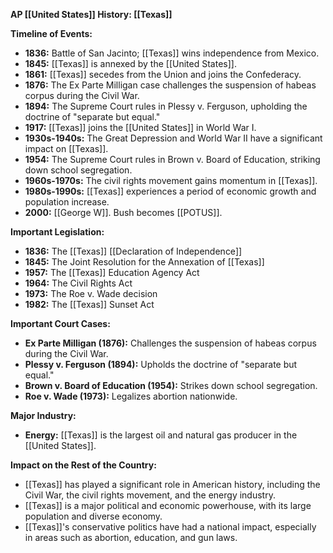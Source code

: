 **AP [[United States]] History: [[Texas]]**

**Timeline of Events:**

* **1836:** Battle of San Jacinto; [[Texas]] wins independence from Mexico.
* **1845:** [[Texas]] is annexed by the [[United States]].
* **1861:** [[Texas]] secedes from the Union and joins the Confederacy.
* **1876:** The Ex Parte Milligan case challenges the suspension of habeas corpus during the Civil War.
* **1894:** The Supreme Court rules in Plessy v. Ferguson, upholding the doctrine of "separate but equal."
* **1917:** [[Texas]] joins the [[United States]] in World War I.
* **1930s-1940s:** The Great Depression and World War II have a significant impact on [[Texas]].
* **1954:** The Supreme Court rules in Brown v. Board of Education, striking down school segregation.
* **1960s-1970s:** The civil rights movement gains momentum in [[Texas]].
* **1980s-1990s:** [[Texas]] experiences a period of economic growth and population increase.
* **2000:** [[George W]]. Bush becomes [[POTUS]].

**Important Legislation:**

* **1836:** The [[Texas]] [[Declaration of Independence]]
* **1845:** The Joint Resolution for the Annexation of [[Texas]]
* **1957:** The [[Texas]] Education Agency Act
* **1964:** The Civil Rights Act
* **1973:** The Roe v. Wade decision
* **1982:** The [[Texas]] Sunset Act

**Important Court Cases:**

* **Ex Parte Milligan (1876):** Challenges the suspension of habeas corpus during the Civil War.
* **Plessy v. Ferguson (1894):** Upholds the doctrine of "separate but equal."
* **Brown v. Board of Education (1954):** Strikes down school segregation.
* **Roe v. Wade (1973):** Legalizes abortion nationwide.

**Major Industry:**

* **Energy:** [[Texas]] is the largest oil and natural gas producer in the [[United States]].

**Impact on the Rest of the Country:**

* [[Texas]] has played a significant role in American history, including the Civil War, the civil rights movement, and the energy industry.
* [[Texas]] is a major political and economic powerhouse, with its large population and diverse economy.
* [[Texas]]'s conservative politics have had a national impact, especially in areas such as abortion, education, and gun laws.
